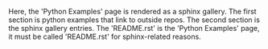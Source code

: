 Here, the 'Python Examples' page is rendered as a sphinx gallery. The
first section is python examples that link to outside repos. The second
section is the sphinx gallery entries. The 'README.rst' is the
'Python Examples' page, it must be called 'README.rst' for sphinx-related 
reasons.
